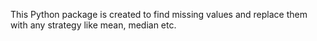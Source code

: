 ﻿This Python package is created to find missing 
values and replace them with any strategy like mean,
median etc.
